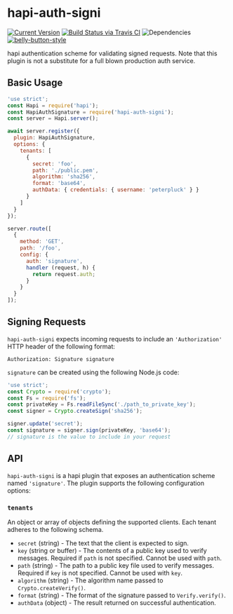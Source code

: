 # hapi-auth-signi

[![Current Version](https://img.shields.io/npm/v/hapi-auth-signi.svg)](https://www.npmjs.org/package/hapi-auth-signi)
[![Build Status via Travis CI](https://travis-ci.org/cjihrig/hapi-auth-signi.svg?branch=master)](https://travis-ci.org/cjihrig/hapi-auth-signi)
![Dependencies](http://img.shields.io/david/cjihrig/hapi-auth-signi.svg)
[![belly-button-style](https://img.shields.io/badge/eslint-bellybutton-4B32C3.svg)](https://github.com/cjihrig/belly-button)

hapi authentication scheme for validating signed requests. Note that this plugin is not a substitute for a full blown production auth service.

## Basic Usage

```javascript
'use strict';
const Hapi = require('hapi');
const HapiAuthSignature = require('hapi-auth-signi');
const server = Hapi.server();

await server.register({
  plugin: HapiAuthSignature,
  options: {
    tenants: [
      {
        secret: 'foo',
        path: './public.pem',
        algorithm: 'sha256',
        format: 'base64',
        authData: { credentials: { username: 'peterpluck' } }
      }
    ]
  }
});

server.route([
  {
    method: 'GET',
    path: '/foo',
    config: {
      auth: 'signature',
      handler (request, h) {
        return request.auth;
      }
    }
  }
]);
```

## Signing Requests

`hapi-auth-signi` expects incoming requests to include an `'Authorization'` HTTP header of the following format:

```
Authorization: Signature signature
```

`signature` can be created using the following Node.js code:

```javascript
'use strict';
const Crypto = require('crypto');
const Fs = require('fs');
const privateKey = Fs.readFileSync('./path_to_private_key');
const signer = Crypto.createSign('sha256');

signer.update('secret');
const signature = signer.sign(privateKey, 'base64');
// signature is the value to include in your request
```

## API

`hapi-auth-signi` is a hapi plugin that exposes an authentication scheme named `'signature'`. The plugin supports the following configuration options:

### `tenants`

An object or array of objects defining the supported clients. Each tenant adheres to the following schema.

- `secret` (string) - The text that the client is expected to sign.
- `key` (string or buffer) - The contents of a public key used to verify messages. Required if `path` is not specified. Cannot be used with `path`.
- `path` (string) - The path to a public key file used to verify messages. Required if `key` is not specified. Cannot be used with `key`.
- `algorithm` (string) - The algorithm name passed to `Crypto.createVerify()`.
- `format` (string) - The format of the signature passed to `Verify.verify()`.
- `authData` (object) - The result returned on successful authentication.
